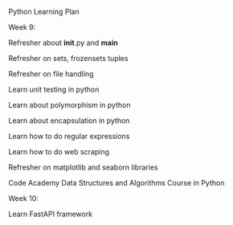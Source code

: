 Python Learning Plan

Week 9:

Refresher about __init__.py and __main__

Refresher on sets, frozensets  tuples

Refresher on file handling

Learn  unit testing in python

Learn about polymorphism in python

Learn about encapsulation in python

Learn how to do regular expressions

Learn how to do web scraping

Refresher on matplotlib and seaborn libraries

Code Academy Data Structures and Algorithms Course in Python

Week 10:

Learn FastAPI framework
